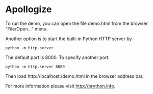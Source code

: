 # Apollogize

To run the demo, you can open the file demo.html from the browser "File/Open..." menu.

Another option is to start the built-in Python HTTP server by

    python -m http.server

The default port is 8000. To specify another port:

    python -m http.server 8080

Then load http://localhost:<port>/demo.html in the browser address bar.

For more information please visit http://brython.info.
